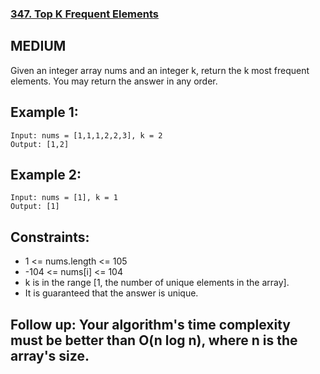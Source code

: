 ### [347. Top K Frequent Elements](https://leetcode.com/problems/top-k-frequent-elements/)
## MEDIUM

Given an integer array nums and an integer k, return the k most frequent elements. You may return the answer in any order.

## Example 1:
```
Input: nums = [1,1,1,2,2,3], k = 2
Output: [1,2]
```
## Example 2:
```
Input: nums = [1], k = 1
Output: [1]
```
 
## Constraints:

* 1 <= nums.length <= 105
* -104 <= nums[i] <= 104
* k is in the range [1, the number of unique elements in the array].
* It is guaranteed that the answer is unique.

## Follow up: Your algorithm's time complexity must be better than O(n log n), where n is the array's size.
